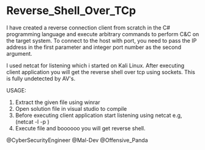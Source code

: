 # Reverse_Shell_Over_TCp
I have created a reverse connection client from scratch in the C# programming language and execute arbitrary commands to perform C&amp;C on the target system.  To connect to the host with port, you need to pass the IP address in the first parameter and integer port number as the second argument.


I used netcat for listening which i started on Kali Linux. After executing client application you will get the reverse shell over tcp using sockets. This is fully undetected by AV's.

USAGE:
1) Extract the given file using winrar
2) Open solution file in visual studio to compile
3) Before executing client application start listening using netcat e.g, (netcat -l -p )
4) Execute file and boooooo you will get reverse shell.





@CyberSecurityEngineer
@Mal-Dev
@Offensive_Panda
